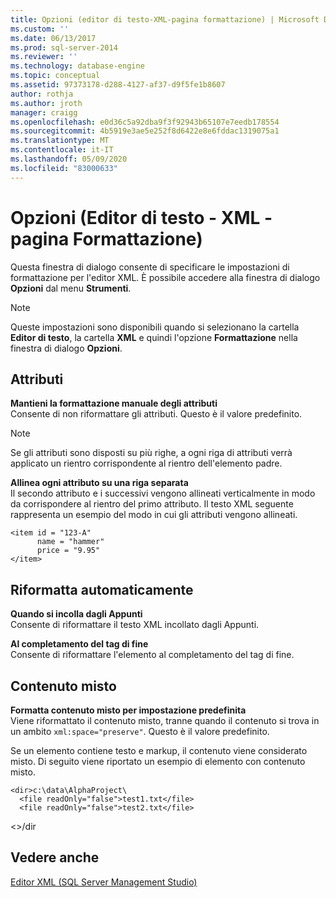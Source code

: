 ```yaml
---
title: Opzioni (editor di testo-XML-pagina formattazione) | Microsoft Docs
ms.custom: ''
ms.date: 06/13/2017
ms.prod: sql-server-2014
ms.reviewer: ''
ms.technology: database-engine
ms.topic: conceptual
ms.assetid: 97373178-d288-4127-af37-d9f5fe1b8607
author: rothja
ms.author: jroth
manager: craigg
ms.openlocfilehash: e0d36c5a92dba9f3f92943b65107e7eedb178554
ms.sourcegitcommit: 4b5919e3ae5e252f8d6422e8e6fddac1319075a1
ms.translationtype: MT
ms.contentlocale: it-IT
ms.lasthandoff: 05/09/2020
ms.locfileid: "83000633"
---
```

# <a name="options-text-editor---xml---formatting-page"></a>Opzioni (Editor di testo - XML - pagina Formattazione)

Questa finestra di dialogo consente di specificare le impostazioni di formattazione per l'editor XML. È possibile accedere alla finestra di dialogo **Opzioni** dal menu **Strumenti**.  
  
> [!NOTE]  
> Queste impostazioni sono disponibili quando si selezionano la cartella **Editor di testo**, la cartella **XML** e quindi l'opzione **Formattazione** nella finestra di dialogo **Opzioni**.  
  
## <a name="attributes"></a>Attributi  
 **Mantieni la formattazione manuale degli attributi**  
 Consente di non riformattare gli attributi. Questo è il valore predefinito.  
  
> [!NOTE]  
>  Se gli attributi sono disposti su più righe, a ogni riga di attributi verrà applicato un rientro corrispondente al rientro dell'elemento padre.  
  
 **Allinea ogni attributo su una riga separata**  
 Il secondo attributo e i successivi vengono allineati verticalmente in modo da corrispondere al rientro del primo attributo. Il testo XML seguente rappresenta un esempio del modo in cui gli attributi vengono allineati.  
  
```  
<item id = "123-A"  
      name = "hammer"  
      price = "9.95"  
</item>  
```  
  
## <a name="auto-reformat"></a>Riformatta automaticamente  
 **Quando si incolla dagli Appunti**  
 Consente di riformattare il testo XML incollato dagli Appunti.  
  
 **Al completamento del tag di fine**  
 Consente di riformattare l'elemento al completamento del tag di fine.  
  
## <a name="mixed-content"></a>Contenuto misto  
 **Formatta contenuto misto per impostazione predefinita**  
 Viene riformattato il contenuto misto, tranne quando il contenuto si trova in un ambito `xml:space="preserve"`. Questo è il valore predefinito.  
  
 Se un elemento contiene testo e markup, il contenuto viene considerato misto. Di seguito viene riportato un esempio di elemento con contenuto misto.  
  
```  
<dir>c:\data\AlphaProject\  
  <file readOnly="false">test1.txt</file>  
  <file readOnly="false">test2.txt</file>  
```  
  
 \<>/dir  
  
## <a name="see-also"></a>Vedere anche  
 [Editor XML &#40;SQL Server Management Studio&#41;](../ssms/sql-server-management-studio-ssms.md)  
